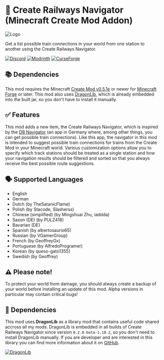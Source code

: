 # 🚅 Create Railways Navigator (Minecraft Create Mod Addon)
![Logo](https://github.com/user-attachments/assets/2ee05cf6-c816-4dd7-8c24-6bb05062758e)

Get a list possible train connections in your world from one station to another using the Create Railways Navigator.

[![Discord](https://i.imgur.com/YnDoeHs.png)](https://discord.gg/AeSbNgvc7f)
[![Modrinth](https://i.imgur.com/uLIB4gb.png)](https://modrinth.com/mod/create-railways-navigator)
[![CurseForge](https://i.imgur.com/XZYlGVF.png)](https://www.curseforge.com/minecraft/mc-mods/create-railways-navigator)

## 📚 Dependencies
This mod requires the Minecraft [Create Mod v0.5.1e](https://www.curseforge.com/minecraft/mc-mods/create) or newer for [Minecraft Forge](https://files.minecraftforge.net) or later. This mod also uses [DragonLib](https://www.curseforge.com/minecraft/mc-mods/dragonlib), which is already embedded into the built jar, so you don't have to install it manually.

## ✅ Features
This mod adds a new item, the Create Railways Navigator, which is inspired by the [DB Navigator](https://de.wikipedia.org/wiki/DB_Navigator) (an app in Germany where, among other things, you can get possible train connections). Like this app, the navigator in this mod is intended to suggest possible train connections for trains from the Create Mod in your Minecraft world. Various customization options allow you to specify which track stations should be treated as a single station and how your navigation results should be filtered and sorted so that you always receive the best possible route suggestions.

## 🗣️ Supported Languages
- English
- German
- Dutch (by TheSatanicFlame)
- Polish (by Stacode, Slasherss)
- Chinese (simplified) (by Mingshuai Zhu, iaddda)
- Saxon (DE) (by PULZ418)
- Bavarian (DE)
- Spanish (by albertosaurio65)
- Russian (by VGamerGroup)
- French (by GeoffreyGx)
- Portuguese (by AlfredoProgramer)
- Korean (by queso-gato1355)
- Swedish (by Geoffrey)


## ⚠️ **Please note!**
To protect your world from damage, you should always create a backup of your world before installing an update of this mod. Alpha versions in particular may contain critical bugs!

## 🐉 **Dependencies**
This mod uses **DragonLib** as a library mod that contains useful code shared accross all my mods. DragonLib is embedded in all builds of Create Railways Navigator since version `0.2.0-beta-1.18.2`, so you don't need to install DragonLib manually. If you are developer and are interested in this library you can find more information about it on [GitHub](https://github.com/MisterJulsen/MC-DragonLib "DragonLib on GitHub").

[![DragonLib](https://i.imgur.com/4d8BF5J.png)](https://github.com/MisterJulsen/MC-DragonLib "DragonLib on GitHub")

